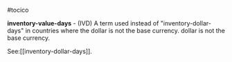 #tocico

<b>inventory-value-days</b> - (IVD) A term used instead of "inventory-dollar-days" in countries where the dollar is not the base currency. dollar is not the base currency. 



See:[[inventory-dollar-days]].



